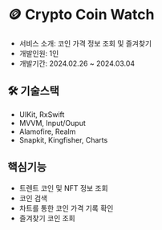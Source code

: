 # 🪙 Crypto Coin Watch

- 서비스 소개: 코인 가격 정보 조회 및 즐겨찾기
- 개발인원: 1인
- 개발기간: 2024.02.26 ~ 2024.03.04


## 🛠️ 기술스택
- UIKit, RxSwift
- MVVM, Input/Ouput
- Alamofire, Realm
- Snapkit, Kingfisher, Charts

## 핵심기능
- 트렌트 코인 및 NFT 정보 조회
- 코인 검색
- 차트를 통한 코인 가격 기록 확인
- 즐겨찾기 코인 조회
